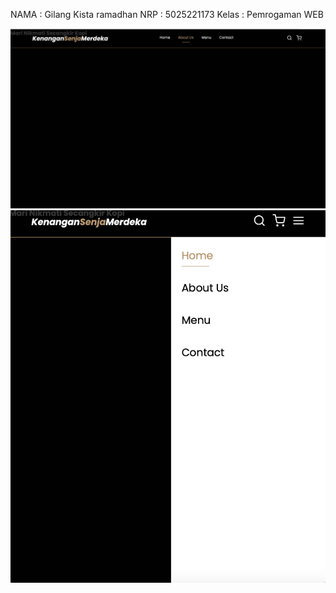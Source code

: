 NAMA : Gilang Kista ramadhan
NRP : 5025221173
Kelas : Pemrogaman WEB

![Alt text](<Screenshot 2023-09-17 at 17.52.43.png>)
![Alt text](<Screenshot 2023-09-17 at 17.51.59.png>)
